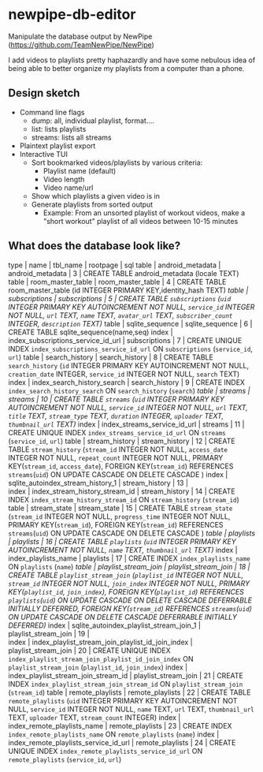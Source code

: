# newpipe-db-editor

Manipulate the database output by NewPipe (https://github.com/TeamNewPipe/NewPipe)

I add videos to playlists pretty haphazardly and have some nebulous idea of
being able to better organize my playlists from a computer than a phone.

## Design sketch
- Command line flags
    - dump: all, individual playlist, format....
    - list: lists playlists
    - streams: lists all streams
- Plaintext playlist export
- Interactive TUI
  - Sort bookmarked videos/playlists by various criteria:
    - Playlist name (default)
    - Video length
    - Video name/url
  - Show which playlists a given video is in
  - Generate playlists from sorted output
    - Example: From an unsorted playlist of workout videos, make a "short workout"
  playlist of all videos between 10-15 minutes


## What does the database look like?

type 	|	name	|	tbl_name 	|	rootpage 	|	sql
table	|	android_metadata	|	android_metadata	|	3	|	CREATE TABLE android_metadata (locale TEXT)
table	|	room_master_table	|	room_master_table	|	4	|	CREATE TABLE room_master_table (id INTEGER PRIMARY KEY,identity_hash TEXT)
*table	|	subscriptions	|	subscriptions	|	5	|	CREATE TABLE `subscriptions` (`uid` INTEGER PRIMARY KEY AUTOINCREMENT NOT NULL, `service_id` INTEGER NOT NULL, `url` TEXT, `name` TEXT, `avatar_url` TEXT, `subscriber_count` INTEGER, `description` TEXT)*
table	|	sqlite_sequence	|	sqlite_sequence	|	6	|	CREATE TABLE sqlite_sequence(name,seq)
index	|	index_subscriptions_service_id_url	|	subscriptions	|	7	|	CREATE UNIQUE INDEX `index_subscriptions_service_id_url` ON `subscriptions` (`service_id`, `url`)
table	|	search_history	|	search_history	|	8	|	CREATE TABLE `search_history` (`id` INTEGER PRIMARY KEY AUTOINCREMENT NOT NULL, `creation_date` INTEGER, `service_id` INTEGER NOT NULL, `search` TEXT)
index	|	index_search_history_search	|	search_history	|	9	|	CREATE INDEX `index_search_history_search` ON `search_history` (`search`)
*table	|	streams	|	streams	|	10	|	CREATE TABLE `streams` (`uid` INTEGER PRIMARY KEY AUTOINCREMENT NOT NULL, `service_id` INTEGER NOT NULL, `url` TEXT, `title` TEXT, `stream_type` TEXT, `duration` INTEGER, `uploader` TEXT, `thumbnail_url` TEXT)*
index	|	index_streams_service_id_url	|	streams	|	11	|	CREATE UNIQUE INDEX `index_streams_service_id_url` ON `streams` (`service_id`, `url`)
table	|	stream_history	|	stream_history	|	12	|	CREATE TABLE `stream_history` (`stream_id` INTEGER NOT NULL, `access_date` INTEGER NOT NULL, `repeat_count` INTEGER NOT NULL, PRIMARY KEY(`stream_id`, `access_date`), FOREIGN KEY(`stream_id`) REFERENCES `streams`(`uid`) ON UPDATE CASCADE ON DELETE CASCADE )
index	|	sqlite_autoindex_stream_history_1	|	stream_history	|	13	|	
index	|	index_stream_history_stream_id	|	stream_history	|	14	|	CREATE INDEX `index_stream_history_stream_id` ON `stream_history` (`stream_id`)
table	|	stream_state	|	stream_state	|	15	|	CREATE TABLE `stream_state` (`stream_id` INTEGER NOT NULL, `progress_time` INTEGER NOT NULL, PRIMARY KEY(`stream_id`), FOREIGN KEY(`stream_id`) REFERENCES `streams`(`uid`) ON UPDATE CASCADE ON DELETE CASCADE )
*table	|	playlists	|	playlists	|	16	|	CREATE TABLE `playlists` (`uid` INTEGER PRIMARY KEY AUTOINCREMENT NOT NULL, `name` TEXT, `thumbnail_url` TEXT)*
index	|	index_playlists_name	|	playlists	|	17	|	CREATE INDEX `index_playlists_name` ON `playlists` (`name`)
*table	|	playlist_stream_join	|	playlist_stream_join	|	18	|	CREATE TABLE `playlist_stream_join` (`playlist_id` INTEGER NOT NULL, `stream_id` INTEGER NOT NULL, `join_index` INTEGER NOT NULL, PRIMARY KEY(`playlist_id`, `join_index`), FOREIGN KEY(`playlist_id`) REFERENCES `playlists`(`uid`) ON UPDATE CASCADE ON DELETE CASCADE DEFERRABLE INITIALLY DEFERRED, FOREIGN KEY(`stream_id`) REFERENCES `streams`(`uid`) ON UPDATE CASCADE ON DELETE CASCADE DEFERRABLE INITIALLY DEFERRED)*
index	|	sqlite_autoindex_playlist_stream_join_1	|	playlist_stream_join	|	19	|	
index	|	index_playlist_stream_join_playlist_id_join_index	|	playlist_stream_join	|	20	|	CREATE UNIQUE INDEX `index_playlist_stream_join_playlist_id_join_index` ON `playlist_stream_join` (`playlist_id`, `join_index`)
index	|	index_playlist_stream_join_stream_id	|	playlist_stream_join	|	21	|	CREATE INDEX `index_playlist_stream_join_stream_id` ON `playlist_stream_join` (`stream_id`)
table	|	remote_playlists	|	remote_playlists	|	22	|	CREATE TABLE `remote_playlists` (`uid` INTEGER PRIMARY KEY AUTOINCREMENT NOT NULL, `service_id` INTEGER NOT NULL, `name` TEXT, `url` TEXT, `thumbnail_url` TEXT, `uploader` TEXT, `stream_count` INTEGER)
index	|	index_remote_playlists_name	|	remote_playlists	|	23	|	CREATE INDEX `index_remote_playlists_name` ON `remote_playlists` (`name`)
index	|	index_remote_playlists_service_id_url	|	remote_playlists	|	24	|	CREATE UNIQUE INDEX `index_remote_playlists_service_id_url` ON `remote_playlists` (`service_id`, `url`)

